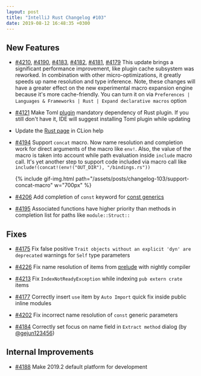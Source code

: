 ```yaml
---
layout: post
title: "IntelliJ Rust Changelog #103"
date: 2019-08-12 16:48:35 +0300
---
```



## New Features

* [#4210], [#4190], [#4183], [#4182], [#4181], [#4179] This update brings a significant performance improvement, like plugin cache subsystem was reworked.
In combination with other micro-optimizations, it greatly speeds up name resolution and type inference.
Note, these changes will have a greater effect on the new experimental macro expansion engine because it's more cache-friendly.
You can turn it on via `Preferences | Languages & Frameworks | Rust | Expand declarative macros` option

* [#4121] Make Toml [plugin](https://plugins.jetbrains.com/plugin/8195-toml) mandatory dependency of Rust plugin.
If you still don't have it, IDE will suggest installing Toml plugin while updating

* Update the [Rust page](https://www.jetbrains.com/help/clion/rust-support.html) in CLion help

* [#4194] Support `concat` macro. Now name resolution and completion work for direct arguments of the macro like `env!`. Also, the value of the macro is taken into account while path evaluation inside `include` macro call.
It's yet another step to support code included via macro call like `include!(concat!(env!("OUT_DIR"), "/bindings.rs"))`

  {% include gif-img.html path="/assets/posts/changelog-103/support-concat-macro" w="700px" %}

* [#4206] Add completion of `const` keyword for [const generics](https://github.com/rust-lang/rfcs/blob/master/text/2000-const-generics.md)

* [#4195] Associated functions have higher priority than methods in completion list for paths like `module::Struct::`

## Fixes

* [#4175] Fix false positive `Trait objects without an explicit 'dyn' are deprecated` warnings for `Self` type parameters

* [#4226] Fix name resolution of items from [prelude](https://doc.rust-lang.org/std/prelude/index.html) with nightly compiler

* [#4213] Fix `IndexNotReadyException` while indexing `pub extern crate` items

* [#4177] Correctly insert `use` item by `Auto Import` quick fix inside public inline modules

* [#4202] Fix incorrect name resolution of `const` generic parameters

* [#4184] Correctly set focus on name field in `Extract method` dialog (by [@gejun123456])

## Internal Improvements

* [#4188] Make 2019.2 default platform for development



[@gejun123456]: https://github.com/gejun123456


[#4121]: https://github.com/intellij-rust/intellij-rust/pull/4121
[#4175]: https://github.com/intellij-rust/intellij-rust/pull/4175
[#4177]: https://github.com/intellij-rust/intellij-rust/pull/4177
[#4179]: https://github.com/intellij-rust/intellij-rust/pull/4179
[#4181]: https://github.com/intellij-rust/intellij-rust/pull/4181
[#4182]: https://github.com/intellij-rust/intellij-rust/pull/4182
[#4183]: https://github.com/intellij-rust/intellij-rust/pull/4183
[#4184]: https://github.com/intellij-rust/intellij-rust/pull/4184
[#4188]: https://github.com/intellij-rust/intellij-rust/pull/4188
[#4190]: https://github.com/intellij-rust/intellij-rust/pull/4190
[#4194]: https://github.com/intellij-rust/intellij-rust/pull/4194
[#4195]: https://github.com/intellij-rust/intellij-rust/pull/4195
[#4202]: https://github.com/intellij-rust/intellij-rust/pull/4202
[#4206]: https://github.com/intellij-rust/intellij-rust/pull/4206
[#4210]: https://github.com/intellij-rust/intellij-rust/pull/4210
[#4213]: https://github.com/intellij-rust/intellij-rust/pull/4213
[#4226]: https://github.com/intellij-rust/intellij-rust/pull/4226
